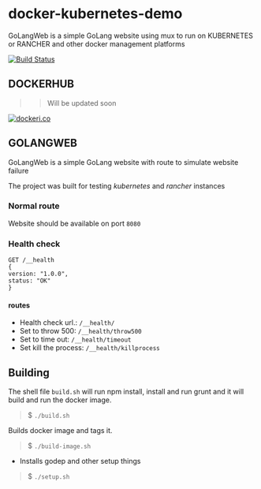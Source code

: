 # docker-kubernetes-demo

GoLangWeb is a simple GoLang website using mux to run on KUBERNETES or RANCHER and other docker management platforms

[![Build Status](https://travis-ci.org/tmoaaz/docker-kubernetes-demo.svg?branch=master)](https://travis-ci.org/tmoaaz/docker-kubernetes-demo)

## DOCKERHUB

>> Will be updated soon

[![dockeri.co](http://dockeri.co/image/tmoaaz/golangweb)](https://hub.docker.com/r/tmoaaz/golangweb/)

## GOLANGWEB

GoLangWeb is a simple GoLang website with route to simulate website failure

The project was built for testing *kubernetes* and *rancher* instances

### Normal route

Website should be available on port `8080`

### Health check
```
GET /__health
{
version: "1.0.0",
status: "OK"
}
```
#### routes
* Health check url.: `/__health/`
* Set to throw 500: `/__health/throw500`
* Set to time out: `/__health/timeout`
* Set kill the process: `/__health/killprocess`

## Building

The shell file `build.sh` will run npm install, install and run grunt and it will build and run the docker image.

> $ `./build.sh`

Builds docker image and tags it.

> $ `./build-image.sh`

* Installs godep and other setup things

> $ `./setup.sh`